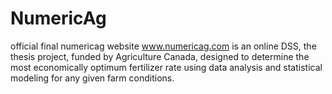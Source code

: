 # NumericAg
official final numericag website 
www.numericag.com is an online DSS, the thesis project, funded by Agriculture Canada, designed to determine
the most economically optimum fertilizer rate using data analysis and statistical modeling for any given farm conditions.

